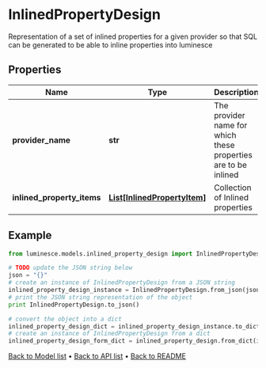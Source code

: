 # InlinedPropertyDesign

Representation of a set of inlined properties for a given provider so that SQL can be generated to be able to inline properties into luminesce

## Properties
Name | Type | Description | Notes
------------ | ------------- | ------------- | -------------
**provider_name** | **str** | The provider name for which these properties are to be inlined | [optional] 
**inlined_property_items** | [**List[InlinedPropertyItem]**](InlinedPropertyItem.md) | Collection of Inlined properties | [optional] 

## Example

```python
from luminesce.models.inlined_property_design import InlinedPropertyDesign

# TODO update the JSON string below
json = "{}"
# create an instance of InlinedPropertyDesign from a JSON string
inlined_property_design_instance = InlinedPropertyDesign.from_json(json)
# print the JSON string representation of the object
print InlinedPropertyDesign.to_json()

# convert the object into a dict
inlined_property_design_dict = inlined_property_design_instance.to_dict()
# create an instance of InlinedPropertyDesign from a dict
inlined_property_design_form_dict = inlined_property_design.from_dict(inlined_property_design_dict)
```
[Back to Model list](../README.md#documentation-for-models) &#8226; [Back to API list](../README.md#documentation-for-api-endpoints) &#8226; [Back to README](../README.md)


